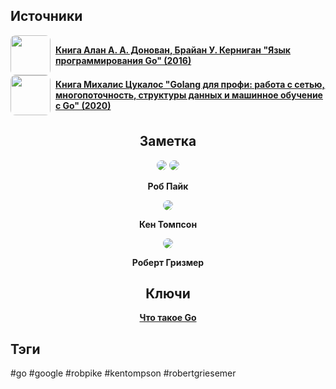 <h2 align="left">Источники</h2>
<div style="text-align: left">
	<ul style="padding: 0; list-style-type: none; display: flex; flex-direction: column; align-items: left;">
		<li style="display: flex; align-items: center">
			<img
			style="border-radius: 8px; margin-right: 8px; width: 64px; height: 64px; object-fit: cover"
			src="https://sun9-10.userapi.com/impf/c840132/v840132618/2369c/RxOhUx5AZ8I.jpg?size=838x1200&quality=96&sign=5d8a28b7c219c3e3d1701d96d34bc85c&type=album"
			/>
			<strong><a href="https://vk.com/wall-54530371_155159">Книга Алан А. А. Донован, Брайан У. Керниган "Язык программирования Go" (2016)</a></strong>
	    </li>
	    <li style="display: flex; align-items: center">
			<img
			style="border-radius: 8px; margin-right: 8px; width: 64px; height: 64px; object-fit: cover"
			src="https://sun9-21.userapi.com/impg/BzwfgnHla1jSpRfQFGMTtNmAByGtbCB7xdJZJw/3dXII-HzNDU.jpg?size=490x682&quality=96&sign=63a3397344c18e7a2ea2c2a2f9568f04&type=album"
			/>
			<strong><a href="https://vk.com/wall-167789771_1523">Книга Михалис Цукалос "Golang для профи: работа с сетью, многопоточность, структуры данных и машинное обучение с Go" (2020)</a></strong>
		</li>
	</ul>
</div>
<h2 align="center">Заметка</h2>

<center>
	<img style="border-radius: 8px;" src="https://habrastorage.org/getpro/habr/upload_files/1f2/097/e41/1f2097e41a5d2557e4f99fcdd85c4eef.png" />
	<img style="border-radius: 8px;" src="https://live.staticflickr.com/4096/4818477029_d2502b9a6f_b.jpg" />
	<strong><p>Роб Пайк</p></strong>
	<img style="border-radius: 8px;" src="https://i.ytimg.com/vi/sLC-XSPYpjs/maxresdefault.jpg" />
	<strong><p>Кен Томпсон</p></strong>
	<img style="border-radius: 8px;" src="https://i.ytimg.com/vi/ZbtB1Aqc41A/maxresdefault.jpg" />
	<strong><p>Роберт Гризмер</p></strong>
</center>
<h2 align="center">Ключи</h2>
<div style="display: flex; align-items: flex-start;">
  <ul style="list-style-type: none; margin: 0; padding: 0; text-align: center; flex-grow: 1;">
    <li>
	    <strong><a href="obsidian://open?file=Go/Что такое Go">Что такое Go</a></strong>
	</li>
  </ul>
</div>
<h2 align="left">Тэги</h2>
#go #google #robpike #kentompson #robertgriesemer